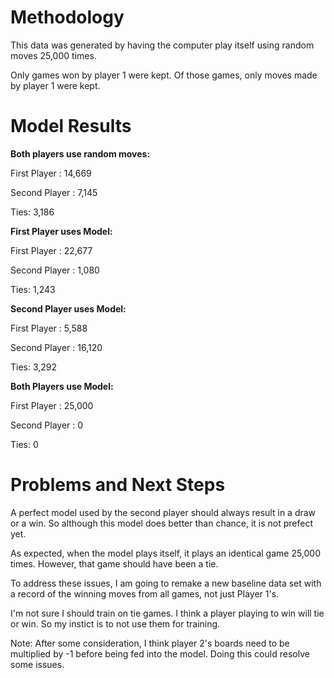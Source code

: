 # Methodology
This data was generated by having the computer play itself using random moves 25,000 times.

Only games won by player 1 were kept. Of those games, only moves made by player 1 were kept.

# Model Results 

<b> Both players use random moves: </b>

First Player : 14,669

Second Player : 7,145

Ties: 3,186


<b>First Player uses Model:</b>

First Player : 22,677

Second Player : 1,080

Ties: 1,243


<b>Second Player uses Model:</b>

First Player : 5,588

Second Player : 16,120

Ties: 3,292


<b>Both Players use Model:</b>

First Player : 25,000

Second Player : 0

Ties: 0

# Problems and Next Steps

A perfect model used by the second player should always result in a draw or a win. So although this model does better
than chance, it is not prefect yet. 

As expected, when the model plays itself, it plays an identical game 25,000 times. However, that game should have been a tie.

To address these issues, I am going to remake a new baseline data set with a record of the winning moves from all games, not just Player 1's. 

I'm not sure I should train on tie games. I think a player playing to win will tie or win. So my instict is to not use them for training.

Note: After some consideration, I think player 2's boards need to be multiplied by -1 before being fed into the model. Doing this could resolve some issues.